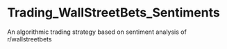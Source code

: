 # Trading_WallStreetBets_Sentiments
An algorithmic trading strategy based on sentiment analysis of r/wallstreetbets
